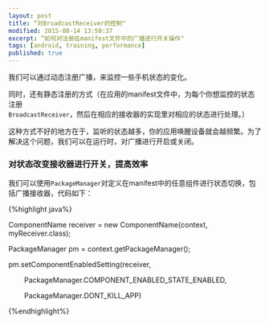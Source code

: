 ```yaml
---
layout: post
title: “对BroadcastReceiver的控制"
modified: 2015-08-14 13:50:37
excerpt: “如何对注册在manifest文件中的广播进行开关操作"
tags: [android, training, performance]
published: true
---
```


我们可以通过动态注册广播，来监控一些手机状态的变化。

同时，还有静态注册的方式（在应用的manifest文件中，为每个你想监控的状态注册`BroadcastReceiver`，然后在相应的接收器的实现里对相应的状态进行处理。）

这种方式不好的地方在于，监听的状态越多，你的应用唤醒设备就会越频繁。为了解决这个问题，我们可以在运行时，对广播进行开启或关闭。

### 对状态改变接收器进行开关，提高效率

我们可以使用`PackageManager`对定义在manifest中的任意组件进行状态切换，包括广播接收器，代码如下：

{%highlight java%}

ComponentName receiver = new ComponentName(context, myReceiver.class);

PackageManager pm = context.getPackageManager();

pm.setComponentEnabledSetting(receiver,

        PackageManager.COMPONENT_ENABLED_STATE_ENABLED,

        PackageManager.DONT_KILL_APP)

{%endhighlight%}